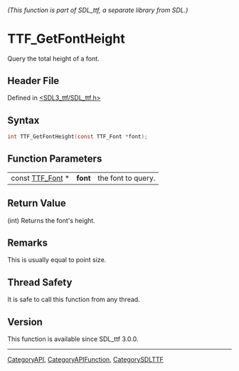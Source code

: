 ###### (This function is part of SDL_ttf, a separate library from SDL.)
# TTF_GetFontHeight

Query the total height of a font.

## Header File

Defined in [<SDL3_ttf/SDL_ttf.h>](https://github.com/libsdl-org/SDL_ttf/blob/main/include/SDL3_ttf/SDL_ttf.h)

## Syntax

```c
int TTF_GetFontHeight(const TTF_Font *font);
```

## Function Parameters

|                              |          |                    |
| ---------------------------- | -------- | ------------------ |
| const [TTF_Font](TTF_Font) * | **font** | the font to query. |

## Return Value

(int) Returns the font's height.

## Remarks

This is usually equal to point size.

## Thread Safety

It is safe to call this function from any thread.

## Version

This function is available since SDL_ttf 3.0.0.

----
[CategoryAPI](CategoryAPI), [CategoryAPIFunction](CategoryAPIFunction), [CategorySDLTTF](CategorySDLTTF)

